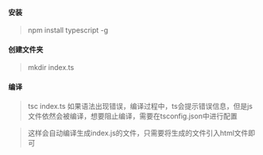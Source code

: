 #### 安装
> npm install typescript -g
#### 创建文件夹
> mkdir index.ts
#### 编译
> tsc index.ts 如果语法出现错误，编译过程中，ts会提示错误信息，但是js文件依然会被编译，想要阻止编译，需要在tsconfig.json中进行配置

> 这样会自动编译生成index.js的文件，只需要将生成的文件引入html文件即可

